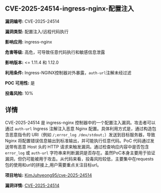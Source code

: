 ## CVE-2025-24514-ingress-nginx-配置注入

**漏洞编号:** CVE-2025-24514

**漏洞类型:** 配置注入/远程代码执行

**影响应用:** ingress-nginx

**危害等级:** 高危，可导致任意代码执行和敏感信息泄露

**影响版本:** <= 1.11.4 和 1.12.0

**利用条件:** Ingress-NGINX控制器对外暴露，`auth-url`注解未经过滤

**POC 可用性:** 是

**投毒风险:** 10%

## 详情

CVE-2025-24514 是 ingress-nginx 控制器中的一个配置注入漏洞。攻击者可以通过 `auth-url` Ingress 注解注入恶意 Nginx 配置。具体利用方式是，通过构造包含恶意指令的 URI（例如 `/;error_log /dev/stdout;`）发送到目标服务器，导致 Nginx 将配置错误信息输出到标准输出，并可能执行任意代码。PoC 代码通过发送带有恶意 Host 头的 HTTP 请求来触发漏洞。通过检查响应内容中是否包含 `error_log` 或 `auth-url` 字符串来判断漏洞是否存在。虽然PoC本身主要用于验证漏洞，但仍可能被用于攻击。从代码来看，投毒风险较低，主要集中在requests包的使用和url的拼接上,用户需要重点关注目标url。

**项目地址:** [KimJuhyeong95/cve-2025-24514](https://github.com/KimJuhyeong95/cve-2025-24514)

**漏洞详情:** [CVE-2025-24514](https://nvd.nist.gov/vuln/detail/CVE-2025-24514)